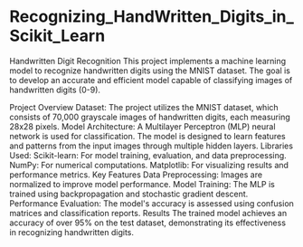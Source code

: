 # Recognizing_HandWritten_Digits_in_Scikit_Learn
Handwritten Digit Recognition
This project implements a machine learning model to recognize handwritten digits using the MNIST dataset. The goal is to develop an accurate and efficient model capable of classifying images of handwritten digits (0-9).

Project Overview
Dataset: The project utilizes the MNIST dataset, which consists of 70,000 grayscale images of handwritten digits, each measuring 28x28 pixels.
Model Architecture: A Multilayer Perceptron (MLP) neural network is used for classification. The model is designed to learn features and patterns from the input images through multiple hidden layers.
Libraries Used:
Scikit-learn: For model training, evaluation, and data preprocessing.
NumPy: For numerical computations.
Matplotlib: For visualizing results and performance metrics.
Key Features
Data Preprocessing: Images are normalized to improve model performance.
Model Training: The MLP is trained using backpropagation and stochastic gradient descent.
Performance Evaluation: The model's accuracy is assessed using confusion matrices and classification reports.
Results
The trained model achieves an accuracy of over 95% on the test dataset, demonstrating its effectiveness in recognizing handwritten digits.
